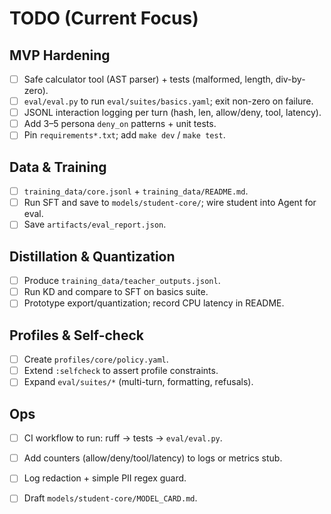 # TODO (Current Focus)
## MVP Hardening
- [ ] Safe calculator tool (AST parser) + tests (malformed, length, div-by-zero).
- [ ] `eval/eval.py` to run `eval/suites/basics.yaml`; exit non-zero on failure.
- [ ] JSONL interaction logging per turn (hash, len, allow/deny, tool, latency).
- [ ] Add 3–5 persona `deny_on` patterns + unit tests.
- [ ] Pin `requirements*.txt`; add `make dev` / `make test`.

## Data & Training
- [ ] `training_data/core.jsonl` + `training_data/README.md`.
- [ ] Run SFT and save to `models/student-core/`; wire student into Agent for eval.
- [ ] Save `artifacts/eval_report.json`.

## Distillation & Quantization
- [ ] Produce `training_data/teacher_outputs.jsonl`.
- [ ] Run KD and compare to SFT on basics suite.
- [ ] Prototype export/quantization; record CPU latency in README.

## Profiles & Self-check
- [ ] Create `profiles/core/policy.yaml`.
- [ ] Extend `:selfcheck` to assert profile constraints.
- [ ] Expand `eval/suites/*` (multi-turn, formatting, refusals).

## Ops
- [ ] CI workflow to run: ruff → tests → `eval/eval.py`.
- [ ] Add counters (allow/deny/tool/latency) to logs or metrics stub.
- [ ] Log redaction + simple PII regex guard.
- [ ] Draft `models/student-core/MODEL_CARD.md`.

